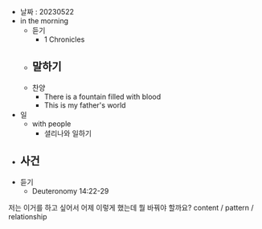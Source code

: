- 날짜 : 20230522
- in the morning
	- 듣기
		- 1 Chronicles 
	- 말하기
		-  
	- 찬양
		- There is a fountain filled with blood
		- This is my father's world
- 일
	- with people
		- 셜리나와 일하기
- 사건
	- 
- 듣기
	- Deuteronomy  14:22-29



저는 이거를 하고 싶어서 어제 이렇게 했는데 뭘 바꿔야 할까요?
content / pattern / relationship